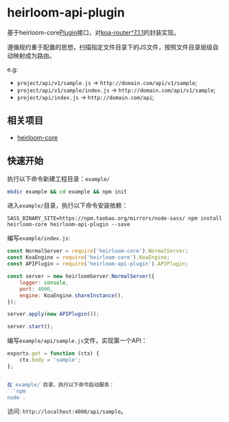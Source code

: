 # heirloom-api-plugin

基于heirloom-core[Plugin](https://github.com/xuyuanxiang/heirloom-core#plugin)接口，对[koa-router^7.1.1](https://github.com/koajs/static#readme)的封装实现。

遵循规约重于配置的思想，扫描指定文件目录下的JS文件，按照文件目录层级自动映射成为路由。

e.g:
 + `project/api/v1/sample.js`  -> `http://domain.com/api/v1/sample`;
 + `project/api/v1/sample/index.js` -> `http://domain.com/api/v1/sample`;
 + `project/api/index.js` -> `http://domain.com/api`;

## 相关项目

+ [heirloom-core](https://github.com/xuyuanxiang/heirloom-core#heirloom-core)

## 快速开始

执行以下命令新建工程目录：`example/`

```bash
mkdir example && cd example && npm init
```

进入`example/`目录，执行以下命令安装依赖：

```npm
SASS_BINARY_SITE=https://npm.taobao.org/mirrors/node-sass/ npm install heirloom-core heirloom-api-plugin --save
```

编写`example/index.js`:

```javascript
const NormalServer = require('heirloom-core').NormalServer;
const KoaEngine = require('heirloom-core').KoaEngine;
const APIPlugin = require('heirloom-api-plugin').APIPlugin;

const server = new heirloomServer.NormalServer({
    logger: console,
    port: 4000,
    engine: KoaEngine.shareInstance(),
});

server.apply(new APIPlugin());

server.start();
```

编写`example/api/sample.js`文件，实现第一个API：

```javascript
exports.get = function (ctx) {
    ctx.body = 'sample';
};


在`example/`目录，执行以下命令启动服务：
```npm
node .
```

访问: `http://localhost:4000/api/sample`。
